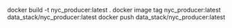 docker build -t nyc_producer:latest .
docker image tag nyc_producer:latest data_stack/nyc_producer:latest
docker push data_stack/nyc_producer:latest
